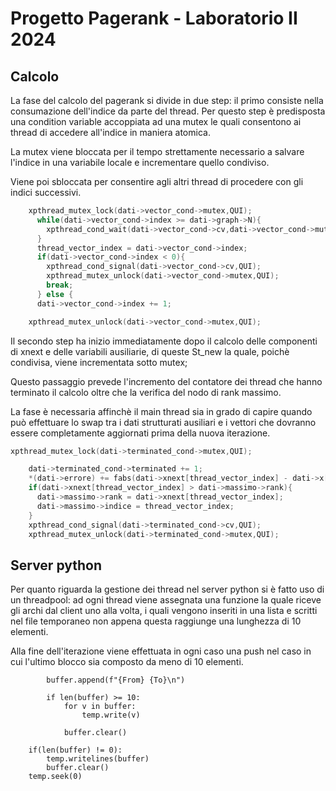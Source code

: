 # Progetto Pagerank - Laboratorio II 2024

## Calcolo

La fase del calcolo del pagerank si divide in due step: il primo consiste nella consumazione dell'indice da parte del thread.
Per questo step è predisposta una condition variable accoppiata ad una mutex le quali consentono ai thread di accedere all'indice in maniera atomica. 

La mutex viene bloccata per il tempo strettamente necessario a salvare l'indice in una variabile locale e incrementare quello condiviso.

Viene poi sbloccata per consentire agli altri thread di procedere con gli indici successivi.

```C
    xpthread_mutex_lock(dati->vector_cond->mutex,QUI);
      while(dati->vector_cond->index >= dati->graph->N){
        xpthread_cond_wait(dati->vector_cond->cv,dati->vector_cond->mutex,QUI);
      }
      thread_vector_index = dati->vector_cond->index;
      if(dati->vector_cond->index < 0){
        xpthread_cond_signal(dati->vector_cond->cv,QUI);
        xpthread_mutex_unlock(dati->vector_cond->mutex,QUI);
        break;
      } else {
      dati->vector_cond->index += 1;

    xpthread_mutex_unlock(dati->vector_cond->mutex,QUI);
```
Il secondo step ha inizio immediatamente dopo il calcolo delle componenti di xnext e delle variabili ausiliarie, di queste St_new la quale, poichè condivisa, viene incrementata sotto mutex;

Questo passaggio prevede l'incremento del contatore dei thread che hanno terminato il calcolo oltre che la verifica del nodo di rank massimo.

La fase è necessaria affinchè il main thread sia in grado di capire quando può effettuare lo swap tra i dati strutturati ausiliari e i vettori che dovranno essere completamente aggiornati prima della nuova iterazione.

```C
xpthread_mutex_lock(dati->terminated_cond->mutex,QUI);

    dati->terminated_cond->terminated += 1;
    *(dati->errore) += fabs(dati->xnext[thread_vector_index] - dati->x[thread_vector_index]);
    if(dati->xnext[thread_vector_index] > dati->massimo->rank){
      dati->massimo->rank = dati->xnext[thread_vector_index];
      dati->massimo->indice = thread_vector_index;
    }
    xpthread_cond_signal(dati->terminated_cond->cv,QUI);
    xpthread_mutex_unlock(dati->terminated_cond->mutex,QUI);
```

## Server python

Per quanto riguarda la gestione dei thread nel server python si è fatto uso di un threadpool:
ad ogni thread viene assegnata una funzione la quale riceve gli archi dal client uno alla volta, i quali vengono inseriti in una lista e scritti nel file temporaneo non appena questa raggiunge una lunghezza di 10 elementi.

Alla fine dell'iterazione viene effettuata in ogni caso una push nel caso in cui l'ultimo blocco sia composto da meno di 10 elementi.

```Py
        buffer.append(f"{From} {To}\n")
        
        if len(buffer) >= 10:
            for v in buffer:
                temp.write(v)
                
            buffer.clear()
    
    if(len(buffer) != 0):
        temp.writelines(buffer)
        buffer.clear()
    temp.seek(0)
```